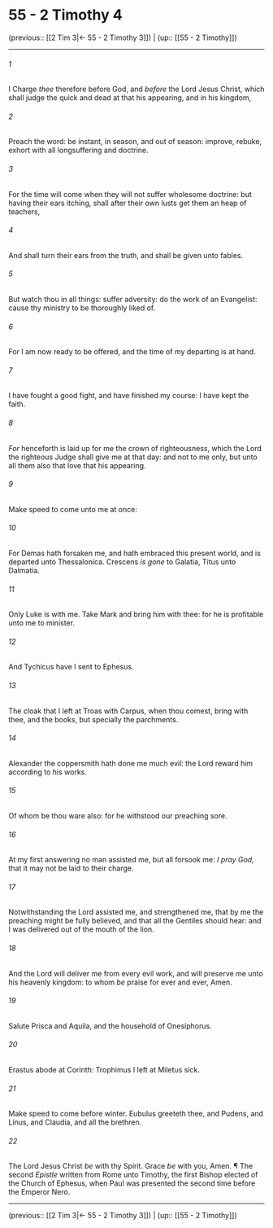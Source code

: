 # 55 - 2 Timothy 4

(previous:: [[2 Tim 3|← 55 - 2 Timothy 3]]) | (up:: [[55 - 2 Timothy]])

***


###### 1 
I Charge _thee_ therefore before God, and _before_ the Lord Jesus Christ, which shall judge the quick and dead at that his appearing, and in his kingdom, 

###### 2 
Preach the word: be instant, in season, and out of season: improve, rebuke, exhort with all longsuffering and doctrine. 

###### 3 
For the time will come when they will not suffer wholesome doctrine: but having their ears itching, shall after their own lusts get them an heap of teachers, 

###### 4 
And shall turn their ears from the truth, and shall be given unto fables. 

###### 5 
But watch thou in all things: suffer adversity: do the work of an Evangelist: cause thy ministry to be thoroughly liked of. 

###### 6 
For I am now ready to be offered, and the time of my departing is at hand. 

###### 7 
I have fought a good fight, and have finished my course: I have kept the faith. 

###### 8 
_For_ henceforth is laid up for me the crown of righteousness, which the Lord the righteous Judge shall give me at that day: and not to me only, but unto all them also that love that his appearing. 

###### 9 
Make speed to come unto me at once: 

###### 10 
For Demas hath forsaken me, and hath embraced this present world, and is departed unto Thessalonica. Crescens _is gone_ to Galatia, Titus unto Dalmatia. 

###### 11 
Only Luke is with me. Take Mark and bring him with thee: for he is profitable unto me to minister. 

###### 12 
And Tychicus have I sent to Ephesus. 

###### 13 
The cloak that I left at Troas with Carpus, when thou comest, bring with thee, and the books, but specially the parchments. 

###### 14 
Alexander the coppersmith hath done me much evil: the Lord reward him according to his works. 

###### 15 
Of whom be thou ware also: for he withstood our preaching sore. 

###### 16 
At my first answering no man assisted me, but all forsook me: _I pray God,_ that it may not be laid to their charge. 

###### 17 
Notwithstanding the Lord assisted me, and strengthened me, that by me the preaching might be fully believed, and that all the Gentiles should hear: and I was delivered out of the mouth of the lion. 

###### 18 
And the Lord will deliver me from every evil work, and will preserve me unto his heavenly kingdom: to whom _be_ praise for ever and ever, Amen. 

###### 19 
Salute Prisca and Aquila, and the household of Onesiphorus. 

###### 20 
Erastus abode at Corinth: Trophimus I left at Miletus sick. 

###### 21 
Make speed to come before winter. Eubulus greeteth thee, and Pudens, and Linus, and Claudia, and all the brethren. 

###### 22 
The Lord Jesus Christ _be_ with thy Spirit. Grace _be_ with you, Amen. ¶ The second _Epistle_ written from Rome unto Timothy, the first Bishop elected of the Church of Ephesus, when Paul was presented the second time before the Emperor Nero.

***

(previous:: [[2 Tim 3|← 55 - 2 Timothy 3]]) | (up:: [[55 - 2 Timothy]])
